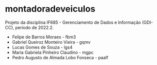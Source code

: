 # montadoradeveiculos
Projeto da disciplina IF685 - Gerenciamento de Dados e Informação (GDI-CC), período de 2022.2.


* Felipe de Barros Moraes - fbm3
* Gabriel  Queiroz Monteiro Vieira - gqmv
* Lucas Gomes de Souza - lgs4
* Maria Gabriela Pinheiro Claudino - mgpc
* Pedro Augusto de Almada Lobo Fonseca - paalf       
